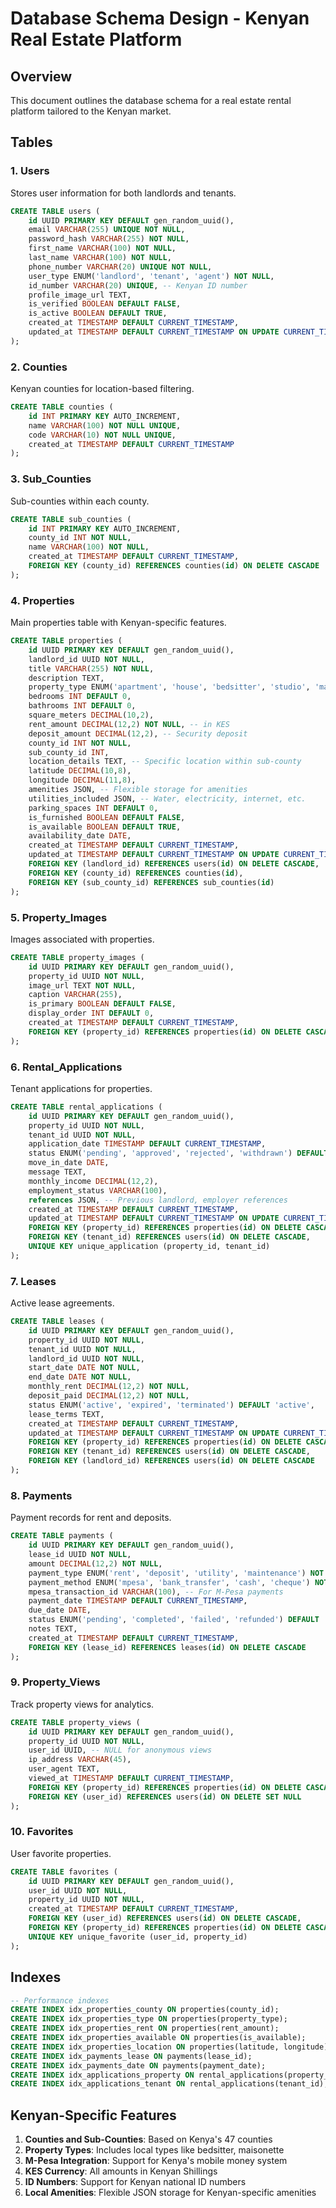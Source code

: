# Database Schema Design - Kenyan Real Estate Platform

## Overview
This document outlines the database schema for a real estate rental platform tailored to the Kenyan market.

## Tables

### 1. Users
Stores user information for both landlords and tenants.

```sql
CREATE TABLE users (
    id UUID PRIMARY KEY DEFAULT gen_random_uuid(),
    email VARCHAR(255) UNIQUE NOT NULL,
    password_hash VARCHAR(255) NOT NULL,
    first_name VARCHAR(100) NOT NULL,
    last_name VARCHAR(100) NOT NULL,
    phone_number VARCHAR(20) UNIQUE NOT NULL,
    user_type ENUM('landlord', 'tenant', 'agent') NOT NULL,
    id_number VARCHAR(20) UNIQUE, -- Kenyan ID number
    profile_image_url TEXT,
    is_verified BOOLEAN DEFAULT FALSE,
    is_active BOOLEAN DEFAULT TRUE,
    created_at TIMESTAMP DEFAULT CURRENT_TIMESTAMP,
    updated_at TIMESTAMP DEFAULT CURRENT_TIMESTAMP ON UPDATE CURRENT_TIMESTAMP
);
```

### 2. Counties
Kenyan counties for location-based filtering.

```sql
CREATE TABLE counties (
    id INT PRIMARY KEY AUTO_INCREMENT,
    name VARCHAR(100) NOT NULL UNIQUE,
    code VARCHAR(10) NOT NULL UNIQUE,
    created_at TIMESTAMP DEFAULT CURRENT_TIMESTAMP
);
```

### 3. Sub_Counties
Sub-counties within each county.

```sql
CREATE TABLE sub_counties (
    id INT PRIMARY KEY AUTO_INCREMENT,
    county_id INT NOT NULL,
    name VARCHAR(100) NOT NULL,
    created_at TIMESTAMP DEFAULT CURRENT_TIMESTAMP,
    FOREIGN KEY (county_id) REFERENCES counties(id) ON DELETE CASCADE
);
```

### 4. Properties
Main properties table with Kenyan-specific features.

```sql
CREATE TABLE properties (
    id UUID PRIMARY KEY DEFAULT gen_random_uuid(),
    landlord_id UUID NOT NULL,
    title VARCHAR(255) NOT NULL,
    description TEXT,
    property_type ENUM('apartment', 'house', 'bedsitter', 'studio', 'maisonette', 'bungalow', 'villa', 'commercial') NOT NULL,
    bedrooms INT DEFAULT 0,
    bathrooms INT DEFAULT 0,
    square_meters DECIMAL(10,2),
    rent_amount DECIMAL(12,2) NOT NULL, -- in KES
    deposit_amount DECIMAL(12,2), -- Security deposit
    county_id INT NOT NULL,
    sub_county_id INT,
    location_details TEXT, -- Specific location within sub-county
    latitude DECIMAL(10,8),
    longitude DECIMAL(11,8),
    amenities JSON, -- Flexible storage for amenities
    utilities_included JSON, -- Water, electricity, internet, etc.
    parking_spaces INT DEFAULT 0,
    is_furnished BOOLEAN DEFAULT FALSE,
    is_available BOOLEAN DEFAULT TRUE,
    availability_date DATE,
    created_at TIMESTAMP DEFAULT CURRENT_TIMESTAMP,
    updated_at TIMESTAMP DEFAULT CURRENT_TIMESTAMP ON UPDATE CURRENT_TIMESTAMP,
    FOREIGN KEY (landlord_id) REFERENCES users(id) ON DELETE CASCADE,
    FOREIGN KEY (county_id) REFERENCES counties(id),
    FOREIGN KEY (sub_county_id) REFERENCES sub_counties(id)
);
```

### 5. Property_Images
Images associated with properties.

```sql
CREATE TABLE property_images (
    id UUID PRIMARY KEY DEFAULT gen_random_uuid(),
    property_id UUID NOT NULL,
    image_url TEXT NOT NULL,
    caption VARCHAR(255),
    is_primary BOOLEAN DEFAULT FALSE,
    display_order INT DEFAULT 0,
    created_at TIMESTAMP DEFAULT CURRENT_TIMESTAMP,
    FOREIGN KEY (property_id) REFERENCES properties(id) ON DELETE CASCADE
);
```

### 6. Rental_Applications
Tenant applications for properties.

```sql
CREATE TABLE rental_applications (
    id UUID PRIMARY KEY DEFAULT gen_random_uuid(),
    property_id UUID NOT NULL,
    tenant_id UUID NOT NULL,
    application_date TIMESTAMP DEFAULT CURRENT_TIMESTAMP,
    status ENUM('pending', 'approved', 'rejected', 'withdrawn') DEFAULT 'pending',
    move_in_date DATE,
    message TEXT,
    monthly_income DECIMAL(12,2),
    employment_status VARCHAR(100),
    references JSON, -- Previous landlord, employer references
    created_at TIMESTAMP DEFAULT CURRENT_TIMESTAMP,
    updated_at TIMESTAMP DEFAULT CURRENT_TIMESTAMP ON UPDATE CURRENT_TIMESTAMP,
    FOREIGN KEY (property_id) REFERENCES properties(id) ON DELETE CASCADE,
    FOREIGN KEY (tenant_id) REFERENCES users(id) ON DELETE CASCADE,
    UNIQUE KEY unique_application (property_id, tenant_id)
);
```

### 7. Leases
Active lease agreements.

```sql
CREATE TABLE leases (
    id UUID PRIMARY KEY DEFAULT gen_random_uuid(),
    property_id UUID NOT NULL,
    tenant_id UUID NOT NULL,
    landlord_id UUID NOT NULL,
    start_date DATE NOT NULL,
    end_date DATE NOT NULL,
    monthly_rent DECIMAL(12,2) NOT NULL,
    deposit_paid DECIMAL(12,2) NOT NULL,
    status ENUM('active', 'expired', 'terminated') DEFAULT 'active',
    lease_terms TEXT,
    created_at TIMESTAMP DEFAULT CURRENT_TIMESTAMP,
    updated_at TIMESTAMP DEFAULT CURRENT_TIMESTAMP ON UPDATE CURRENT_TIMESTAMP,
    FOREIGN KEY (property_id) REFERENCES properties(id) ON DELETE CASCADE,
    FOREIGN KEY (tenant_id) REFERENCES users(id) ON DELETE CASCADE,
    FOREIGN KEY (landlord_id) REFERENCES users(id) ON DELETE CASCADE
);
```

### 8. Payments
Payment records for rent and deposits.

```sql
CREATE TABLE payments (
    id UUID PRIMARY KEY DEFAULT gen_random_uuid(),
    lease_id UUID NOT NULL,
    amount DECIMAL(12,2) NOT NULL,
    payment_type ENUM('rent', 'deposit', 'utility', 'maintenance') NOT NULL,
    payment_method ENUM('mpesa', 'bank_transfer', 'cash', 'cheque') NOT NULL,
    mpesa_transaction_id VARCHAR(100), -- For M-Pesa payments
    payment_date TIMESTAMP DEFAULT CURRENT_TIMESTAMP,
    due_date DATE,
    status ENUM('pending', 'completed', 'failed', 'refunded') DEFAULT 'pending',
    notes TEXT,
    created_at TIMESTAMP DEFAULT CURRENT_TIMESTAMP,
    FOREIGN KEY (lease_id) REFERENCES leases(id) ON DELETE CASCADE
);
```

### 9. Property_Views
Track property views for analytics.

```sql
CREATE TABLE property_views (
    id UUID PRIMARY KEY DEFAULT gen_random_uuid(),
    property_id UUID NOT NULL,
    user_id UUID, -- NULL for anonymous views
    ip_address VARCHAR(45),
    user_agent TEXT,
    viewed_at TIMESTAMP DEFAULT CURRENT_TIMESTAMP,
    FOREIGN KEY (property_id) REFERENCES properties(id) ON DELETE CASCADE,
    FOREIGN KEY (user_id) REFERENCES users(id) ON DELETE SET NULL
);
```

### 10. Favorites
User favorite properties.

```sql
CREATE TABLE favorites (
    id UUID PRIMARY KEY DEFAULT gen_random_uuid(),
    user_id UUID NOT NULL,
    property_id UUID NOT NULL,
    created_at TIMESTAMP DEFAULT CURRENT_TIMESTAMP,
    FOREIGN KEY (user_id) REFERENCES users(id) ON DELETE CASCADE,
    FOREIGN KEY (property_id) REFERENCES properties(id) ON DELETE CASCADE,
    UNIQUE KEY unique_favorite (user_id, property_id)
);
```

## Indexes

```sql
-- Performance indexes
CREATE INDEX idx_properties_county ON properties(county_id);
CREATE INDEX idx_properties_type ON properties(property_type);
CREATE INDEX idx_properties_rent ON properties(rent_amount);
CREATE INDEX idx_properties_available ON properties(is_available);
CREATE INDEX idx_properties_location ON properties(latitude, longitude);
CREATE INDEX idx_payments_lease ON payments(lease_id);
CREATE INDEX idx_payments_date ON payments(payment_date);
CREATE INDEX idx_applications_property ON rental_applications(property_id);
CREATE INDEX idx_applications_tenant ON rental_applications(tenant_id);
```

## Kenyan-Specific Features

1. **Counties and Sub-Counties**: Based on Kenya's 47 counties
2. **Property Types**: Includes local types like bedsitter, maisonette
3. **M-Pesa Integration**: Support for Kenya's mobile money system
4. **KES Currency**: All amounts in Kenyan Shillings
5. **ID Numbers**: Support for Kenyan national ID numbers
6. **Local Amenities**: Flexible JSON storage for Kenyan-specific amenities

